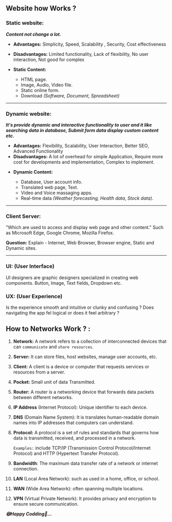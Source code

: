 ## Website how Works ?

### Static website:

**_Content not change a lot._**

-   **Advantages:** Simplicity, Speed, Scalability , Security, Cost effectiveness

-   **Disadvantages:** Limited functionality, Lack of flexibility, No user interaction, Not good for complex

-  **Static Content:**

    -   HTML page.
    -   Image, Audio, Video file.
    -   Static online form.
    -   Download _(Software, Document, Spreadsheet)_

---

### Dynamic website:

**_It's provide dynamic and interactive functionality to user and it like searching data in database, Submit form data display custom content etc._**

-   **Advantages:** Flexibility, Scalability, User Interaction, Better SEO, Advanced Functionality
-   **Disadvantages:** A lot of overhead for simple Application, Require more cost for developments and implementation, Complex to implement.

* **Dynamic Content:**

  -   Database, User account info.
  -   Translated web page, Text.
  -   Video and Voice massaging apps.
  -   Real-time data _(Weather forecasting, Health data, Stock data)_.

---

### Client Server:

"Which are used to access and display web page and other content." Such as Microsoft Edge, Google Chrome, Mozilla Firefox.

**Question:** Explain - Internet, Web Browser, Browser engine, Static and Dynamic sites.

---

### UI: (User Interface)

UI designers are graphic designers specialized in creating web components. Button, Image, Text fields, Dropdown etc.

### UX: (User Experience)

Is the experience smooth and intuitive or clunky and confusing ? Does navigating the app fel logical or does it feel arbitrary ?

## How to Networks Work ? :

1. **Network:** A network refers to a collection of interconnected devices that can `communicate` and `share resources`.

2. **Server:** It can store files, host websites, manage user accounts, etc.

3. **Client:** A client is a device or computer that requests services or resources from a server.

4. **Pocket:** Small unit of data Transmitted.

5. **Router:** A router is a networking device that forwards data packets between different networks.

6. **IP Address** (Internet Protocol): Unique identifier to each device.

7. **DNS** (Domain Name System): It is translates human-readable domain names into IP addresses that computers can understand.

8. **Protocol:** A protocol is a set of rules and standards that governs how data is transmitted, received, and processed in a network.

    `Examples:` include TCP/IP (Transmission Control Protocol/Internet Protocol) and HTTP (Hypertext Transfer Protocol).

9. **Bandwidth**: The maximum data transfer rate of a network or internet connection.

10. **LAN** (Local Area Network): such as used in a home, office, or school.

11. **WAN** (Wide Area Network): often spanning multiple locations.

12. **VPN** (Virtual Private Network): It provides privacy and encryption to ensure secure communication.

**_😄Happy Codding🚀..._**
